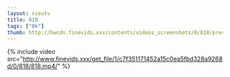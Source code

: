 ```yaml
--- 
layout: sieutv
title: 818
tags: ["0k"]
thumb: http://hwcdn.finevids.xxx/contents/videos_screenshots/0/818/preview.mp4.jpg
---
```

{% include video src="http://www.finevids.xxx/get_file/1/c7f351171452a15c0ea5fbd328a9268d/0/818/818.mp4/" %} 
